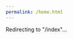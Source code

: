 ```yaml
---
permalink: /home.html
---
```

Redirecting to "/index"...

<script>
window.location.replace("https://dve4ever.github.io");
</script>
